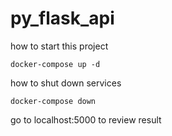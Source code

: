 # py_flask_api
how to start this project

```
docker-compose up -d
```

how to shut down services

```
docker-compose down
```

go to localhost:5000 to review result
